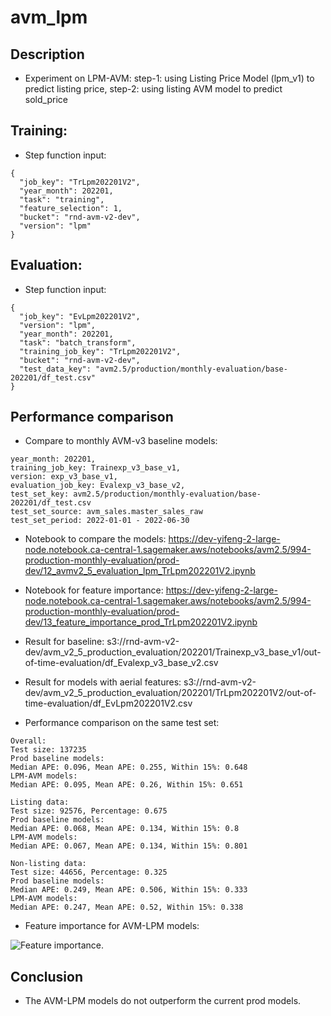 # avm_lpm

## Description

* Experiment on LPM-AVM: step-1: using Listing Price Model (lpm_v1) to predict listing price, step-2: using listing AVM model to predict sold_price

## Training:
* Step function input:
``` 
{
  "job_key": "TrLpm202201V2",
  "year_month": 202201,
  "task": "training",
  "feature_selection": 1,
  "bucket": "rnd-avm-v2-dev",
  "version": "lpm"
}
```

## Evaluation:
* Step function input:
```
{
  "job_key": "EvLpm202201V2",
  "version": "lpm",
  "year_month": 202201,
  "task": "batch_transform",
  "training_job_key": "TrLpm202201V2",
  "bucket": "rnd-avm-v2-dev",
  "test_data_key": "avm2.5/production/monthly-evaluation/base-202201/df_test.csv"
}
```

## Performance comparison

* Compare to monthly AVM-v3 baseline models: 
```
year_month: 202201, 
training_job_key: Trainexp_v3_base_v1,
version: exp_v3_base_v1,
evaluation_job_key: Evalexp_v3_base_v2,
test_set_key: avm2.5/production/monthly-evaluation/base-202201/df_test.csv
test_set_source: avm_sales.master_sales_raw
test_set_period: 2022-01-01 - 2022-06-30
```

* Notebook to compare the models:
https://dev-yifeng-2-large-node.notebook.ca-central-1.sagemaker.aws/notebooks/avm2.5/994-production-monthly-evaluation/prod-dev/12_avmv2_5_evaluation_lpm_TrLpm202201V2.ipynb

* Notebook for feature importance:
https://dev-yifeng-2-large-node.notebook.ca-central-1.sagemaker.aws/notebooks/avm2.5/994-production-monthly-evaluation/prod-dev/13_feature_importance_prod_TrLpm202201V2.ipynb

* Result for baseline: s3://rnd-avm-v2-dev/avm_v2_5_production_evaluation/202201/Trainexp_v3_base_v1/out-of-time-evaluation/df_Evalexp_v3_base_v2.csv

* Result for models with aerial features: s3://rnd-avm-v2-dev/avm_v2_5_production_evaluation/202201/TrLpm202201V2/out-of-time-evaluation/df_EvLpm202201V2.csv

* Performance comparison on the same test set:
```
Overall:
Test size: 137235
Prod baseline models:
Median APE: 0.096, Mean APE: 0.255, Within 15%: 0.648
LPM-AVM models:
Median APE: 0.095, Mean APE: 0.26, Within 15%: 0.651

Listing data:
Test size: 92576, Percentage: 0.675
Prod baseline models:
Median APE: 0.068, Mean APE: 0.134, Within 15%: 0.8
LPM-AVM models:
Median APE: 0.067, Mean APE: 0.134, Within 15%: 0.801

Non-listing data:
Test size: 44656, Percentage: 0.325
Prod baseline models:
Median APE: 0.249, Mean APE: 0.506, Within 15%: 0.333
LPM-AVM models:
Median APE: 0.247, Mean APE: 0.52, Within 15%: 0.338
```

* Feature importance for AVM-LPM models:

![Feature importance.](feature_importance_avm_lpm.png "Feature importance image.")


## Conclusion

* The AVM-LPM models do not outperform the current prod models.
